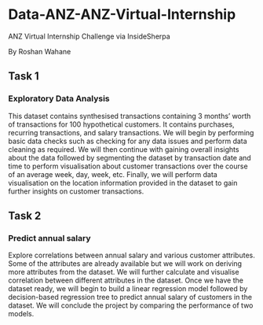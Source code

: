 # Data-ANZ-ANZ-Virtual-Internship
ANZ Virtual Internship Challenge via InsideSherpa

By Roshan Wahane

## Task 1

### Exploratory Data Analysis
This dataset contains synthesised transactions containing 3 months’ worth of transactions for 100 hypothetical customers. It contains purchases, recurring transactions, and salary transactions.
We will begin by performing basic data checks such as checking for any data issues and perform data cleaning as required.
We will then continue with gaining overall insights about the data followed by segmenting the dataset by transaction date and time to perform visualisation about customer transactions over the course of an average week, day, week, etc.
Finally, we will perform data visualisation on the location information provided in the dataset to gain further insights on customer transactions.

## Task 2

### Predict annual salary
Explore correlations between annual salary and various customer attributes. Some of the attributes are already available but we will work on deriving more attributes from the dataset.
We will further calculate and visualise correlation between different attributes in the dataset.
Once we have the dataset ready, we will begin to build a linear regression model followed by decision-based regression tree to predict annual salary of customers in the dataset.
We will conclude the project by comparing the performance of two models.
